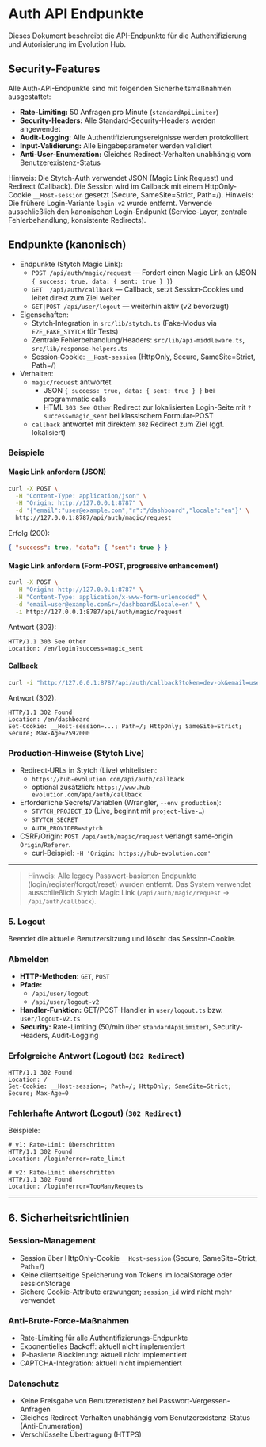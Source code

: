 # Auth API Endpunkte

Dieses Dokument beschreibt die API-Endpunkte für die Authentifizierung und Autorisierung im Evolution Hub.

## Security-Features

Alle Auth-API-Endpunkte sind mit folgenden Sicherheitsmaßnahmen ausgestattet:

* **Rate-Limiting:** 50 Anfragen pro Minute (`standardApiLimiter`)
* **Security-Headers:** Alle Standard-Security-Headers werden angewendet
* **Audit-Logging:** Alle Authentifizierungsereignisse werden protokolliert
* **Input-Validierung:** Alle Eingabeparameter werden validiert
* **Anti-User-Enumeration:** Gleiches Redirect-Verhalten unabhängig vom Benutzerexistenz-Status

Hinweis: Die Stytch-Auth verwendet JSON (Magic Link Request) und Redirect (Callback). Die Session wird im Callback mit einem HttpOnly-Cookie `__Host-session` gesetzt (Secure, SameSite=Strict, Path=/).
Hinweis: Die frühere Login-Variante `login-v2` wurde entfernt. Verwende ausschließlich den kanonischen Login-Endpunkt (Service-Layer, zentrale Fehlerbehandlung, konsistente Redirects).

## Endpunkte (kanonisch)

* Endpunkte (Stytch Magic Link):
  * `POST /api/auth/magic/request` — Fordert einen Magic Link an (JSON `{ success: true, data: { sent: true } }`)
  * `GET  /api/auth/callback` — Callback, setzt Session‑Cookies und leitet direkt zum Ziel weiter
  * `GET|POST /api/user/logout` — weiterhin aktiv (v2 bevorzugt)
* Eigenschaften:
  * Stytch‑Integration in `src/lib/stytch.ts` (Fake‑Modus via `E2E_FAKE_STYTCH` für Tests)
  * Zentrale Fehlerbehandlung/Headers: `src/lib/api-middleware.ts`, `src/lib/response-helpers.ts`
  * Session‑Cookie: `__Host-session` (HttpOnly, Secure, SameSite=Strict, Path=/)
* Verhalten:
  * `magic/request` antwortet
    * JSON `{ success: true, data: { sent: true } }` bei programmatic calls
    * HTML `303 See Other` Redirect zur lokalisierten Login-Seite mit `?success=magic_sent` bei klassischem Formular‑POST
  * `callback` antwortet mit direktem `302` Redirect zum Ziel (ggf. lokalisiert)

### Beispiele

#### Magic Link anfordern (JSON)

```bash
curl -X POST \
  -H "Content-Type: application/json" \
  -H "Origin: http://127.0.0.1:8787" \
  -d '{"email":"user@example.com","r":"/dashboard","locale":"en"}' \
  http://127.0.0.1:8787/api/auth/magic/request
```

Erfolg (200):

```json
{ "success": true, "data": { "sent": true } }
```

#### Magic Link anfordern (Form‑POST, progressive enhancement)

```bash
curl -X POST \
  -H "Origin: http://127.0.0.1:8787" \
  -H "Content-Type: application/x-www-form-urlencoded" \
  -d 'email=user@example.com&r=/dashboard&locale=en' \
  -i http://127.0.0.1:8787/api/auth/magic/request
```

Antwort (303):

```http
HTTP/1.1 303 See Other
Location: /en/login?success=magic_sent
```

#### Callback

```bash
curl -i "http://127.0.0.1:8787/api/auth/callback?token=dev-ok&email=user@example.com&r=/dashboard"
```

Antwort (302):

```http
HTTP/1.1 302 Found
Location: /en/dashboard
Set-Cookie: __Host-session=...; Path=/; HttpOnly; SameSite=Strict; Secure; Max-Age=2592000
```

### Production‑Hinweise (Stytch Live)

* Redirect‑URLs in Stytch (Live) whitelisten:
  * `https://hub-evolution.com/api/auth/callback`
  * optional zusätzlich: `https://www.hub-evolution.com/api/auth/callback`
* Erforderliche Secrets/Variablen (Wrangler, `--env production`):
  * `STYTCH_PROJECT_ID` (Live, beginnt mit `project-live-…`)
  * `STYTCH_SECRET`
  * `AUTH_PROVIDER=stytch`
* CSRF/Origin: `POST /api/auth/magic/request` verlangt same‑origin `Origin`/`Referer`.
  * curl‑Beispiel: `-H 'Origin: https://hub-evolution.com'`

---

> Hinweis: Alle legacy Passwort-basierten Endpunkte (login/register/forgot/reset) wurden entfernt. Das System verwendet ausschließlich Stytch Magic Link (`/api/auth/magic/request` → `/api/auth/callback`).

### 5. Logout

Beendet die aktuelle Benutzersitzung und löscht das Session-Cookie.

### Abmelden

* **HTTP-Methoden:** `GET`, `POST`
* **Pfade:**
  * `/api/user/logout`
  * `/api/user/logout-v2`
* **Handler-Funktion:** GET/POST-Handler in `user/logout.ts` bzw. `user/logout-v2.ts`
* **Security:** Rate-Limiting (50/min über `standardApiLimiter`), Security-Headers, Audit-Logging

### Erfolgreiche Antwort (Logout) (`302 Redirect`)

```http
HTTP/1.1 302 Found
Location: /
Set-Cookie: __Host-session=; Path=/; HttpOnly; SameSite=Strict; Secure; Max-Age=0
```

### Fehlerhafte Antwort (Logout) (`302 Redirect`)

Beispiele:

```http
# v1: Rate-Limit überschritten
HTTP/1.1 302 Found
Location: /login?error=rate_limit
```

```http
# v2: Rate-Limit überschritten
HTTP/1.1 302 Found
Location: /login?error=TooManyRequests
```

---

## 6. Sicherheitsrichtlinien

### Session-Management

* Session über HttpOnly-Cookie `__Host-session` (Secure, SameSite=Strict, Path=/)
* Keine clientseitige Speicherung von Tokens im localStorage oder sessionStorage
* Sichere Cookie-Attribute erzwungen; `session_id` wird nicht mehr verwendet

### Anti-Brute-Force-Maßnahmen

* Rate-Limiting für alle Authentifizierungs-Endpunkte
* Exponentielles Backoff: aktuell nicht implementiert
* IP-basierte Blockierung: aktuell nicht implementiert
* CAPTCHA-Integration: aktuell nicht implementiert

### Datenschutz

* Keine Preisgabe von Benutzerexistenz bei Passwort-Vergessen-Anfragen
* Gleiches Redirect-Verhalten unabhängig vom Benutzerexistenz-Status (Anti-Enumeration)
* Verschlüsselte Übertragung (HTTPS)
